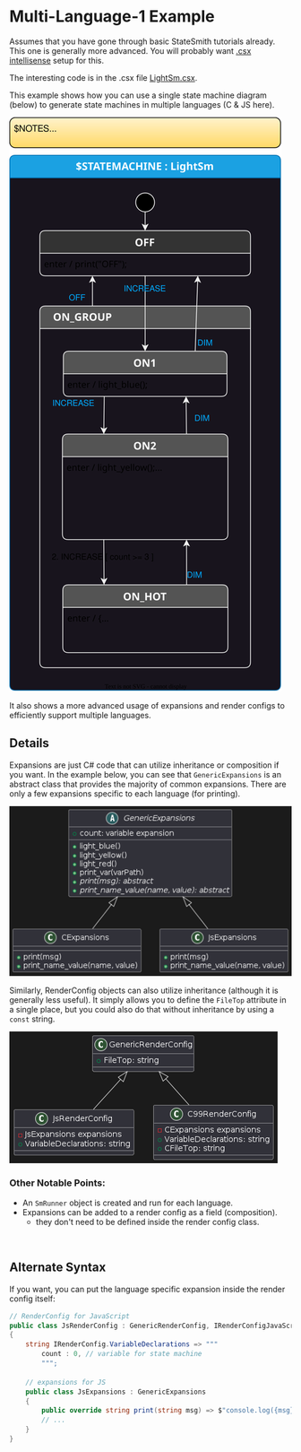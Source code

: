 # Multi-Language-1 Example

Assumes that you have gone through basic StateSmith tutorials already. This one is generally more advanced. You will probably want [.csx intellisense](https://github.com/StateSmith/StateSmith/wiki/vscode-csx) setup for this.

The interesting code is in the .csx file [LightSm.csx](LightSm.csx).

This example shows how you can use a single state machine diagram (below) to generate state machines in multiple languages (C & JS here).

![](LightSm.drawio.svg)

It also shows a more advanced usage of expansions and render configs to efficiently support multiple languages.

## Details
Expansions are just C# code that can utilize inheritance or composition if you want. In the example below, you can see that `GenericExpansions` is an abstract class that provides the majority of common expansions. There are only a few expansions specific to each language (for printing).

![](docs/expansions-diagram.png)


Similarly, RenderConfig objects can also utilize inheritance (although it is generally less useful). It simply allows you to define the `FileTop` attribute in a single place, but you could also do that without inheritance by using a `const` string.

![](docs/render-configs.png)



### Other Notable Points:
* An `SmRunner` object is created and run for each language.
* Expansions can be added to a render config as a field (composition).
    - they don't need to be defined inside the render config class.



<br>

## Alternate Syntax
If you want, you can put the language specific expansion inside the render config itself:

```csharp
// RenderConfig for JavaScript
public class JsRenderConfig : GenericRenderConfig, IRenderConfigJavaScript
{
    string IRenderConfig.VariableDeclarations => """
        count : 0, // variable for state machine
        """;

    // expansions for JS
    public class JsExpansions : GenericExpansions
    {
        public override string print(string msg) => $"console.log({msg})";
        // ...
    }
}
```



<!--
https://www.plantuml.com/plantuml/duml/hP7FQe0m3CRlVOeSbSqNa1s4CGOxxGqarg25MgM9-uFptLVdEhk9jnKAuSlNNx-GYWMzp8DLsB1ur0BQ8ZCyaYDlzCFRX8xDw1WM1U7SW1vd9oMye3VOM0AAbk--DLqlTMDdol9VqZjPExx-4JsrFyhaZPCwWBDmdr7wlR74Q6lqP0DtUGbHlt3L3WSAk2t9Ljx2Lvq-N9NQnxq_3vfyTGZNr8FrnFy2K-SLt7qKHHhrof8cK1MvDYpu4m00
-->

<!--
@startuml
abstract class GenericExpansions {
    + count: variable expansion
    + light_blue()
    + light_yellow()
    + light_red()
    + print_var(varPath)
    {abstract} + print(msg): abstract
    {abstract} + print_name_value(name, value): abstract
}

class CExpansions {
    + print(msg)
    + print_name_value(name, value)
}

class JsExpansions {
    + print(msg)
    + print_name_value(name, value)
}


GenericExpansions <|-- CExpansions
GenericExpansions <|-- JsExpansions
@enduml
-->


<!-- 
https://www.plantuml.com/plantuml/duml/SoWkIImgAStDuKhEIImkLd1FpKijoamEIirBIIropizBoqnNgEPI009j1RVCdDIG_08hXUAIeioyTAvQBgWchs8iwdM1mguL1ObvnPdvUSKAgN0crBImnABCnAISL9TKe255YIKWAKoZdIqjiPhjJAxHK2NEM3o3pUysDRgwQFx3gGxTiLmEG0umQ040
 -->
<!-- 
@startuml
class GenericRenderConfig {
    + FileTop: string
}

class JsRenderConfig {
    - JsExpansions expansions
    + VariableDeclarations: string
}

class C99RenderConfig {
    - CExpansions expansions
    + VariableDeclarations: string
    + CFileTop: string
}

GenericRenderConfig <|-- JsRenderConfig
GenericRenderConfig <|-- C99RenderConfig
@enduml
 -->
